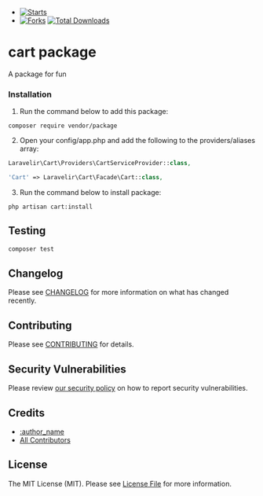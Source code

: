 - [![Starts](https://img.shields.io/github/stars/laravelir/cart?style=flat&logo=github)](https://github.com/laravelir/cart/forks)
- [![Forks](https://img.shields.io/github/forks/laravelir/cart?style=flat&logo=github)](https://github.com/laravelir/cart/stargazers)
  [![Total Downloads](https://img.shields.io/packagist/dt/laravelir/cart-.svg?style=flat-square)](https://packagist.org/packages/laravelir/cart-)


# cart package

A package for fun

### Installation

1. Run the command below to add this package:

```
composer require vendor/package
```

2. Open your config/app.php and add the following to the providers/aliases array:

```php
Laravelir\Cart\Providers\CartServiceProvider::class,
```

```php
'Cart' => Laravelir\Cart\Facade\Cart::class,
```

3. Run the command below to install package:

```
php artisan cart:install
```


## Testing

```bash
composer test
```

## Changelog

Please see [CHANGELOG](CHANGELOG.md) for more information on what has changed recently.

## Contributing

Please see [CONTRIBUTING](.github/CONTRIBUTING.md) for details.

## Security Vulnerabilities

Please review [our security policy](../../security/policy) on how to report security vulnerabilities.

## Credits

- [:author_name](https://github.com/:author_username)
- [All Contributors](../../contributors)

## License

The MIT License (MIT). Please see [License File](LICENSE.md) for more information.
